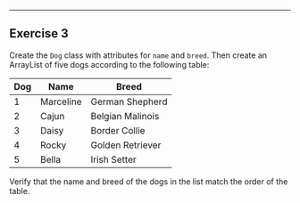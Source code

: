 ----------

## Exercise 3

Create the `Dog` class with attributes for `name` and `breed`. Then create an ArrayList of five dogs according to the following table:

|Dog|Name     |Breed           |
|---|---------|----------------|
|1  |Marceline|German Shepherd |
|2  |Cajun    |Belgian Malinois|
|3  |Daisy    |Border Collie   |
|4  |Rocky    |Golden Retriever|
|5  |Bella    |Irish Setter    |

Verify that the name and breed of the dogs in the list match the order of the table.